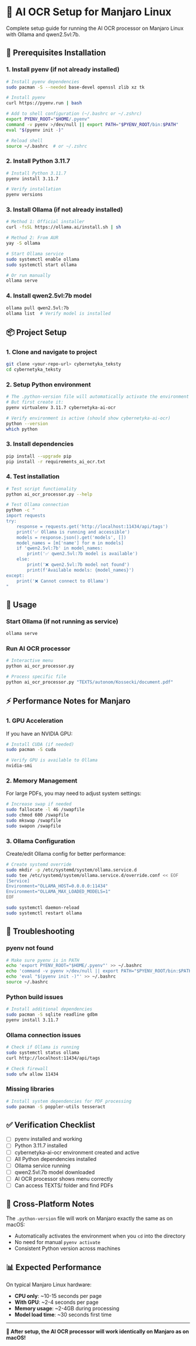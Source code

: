 # 🐧 AI OCR Setup for Manjaro Linux

Complete setup guide for running the AI OCR processor on Manjaro Linux with Ollama and qwen2.5vl:7b.

## 🔧 Prerequisites Installation

### 1. Install pyenv (if not already installed)
```bash
# Install pyenv dependencies
sudo pacman -S --needed base-devel openssl zlib xz tk

# Install pyenv
curl https://pyenv.run | bash

# Add to shell configuration (~/.bashrc or ~/.zshrc)
export PYENV_ROOT="$HOME/.pyenv"
command -v pyenv >/dev/null || export PATH="$PYENV_ROOT/bin:$PATH"
eval "$(pyenv init -)"

# Reload shell
source ~/.bashrc  # or ~/.zshrc
```

### 2. Install Python 3.11.7
```bash
# Install Python 3.11.7
pyenv install 3.11.7

# Verify installation
pyenv versions
```

### 3. Install Ollama (if not already installed)
```bash
# Method 1: Official installer
curl -fsSL https://ollama.ai/install.sh | sh

# Method 2: From AUR
yay -S ollama

# Start Ollama service
sudo systemctl enable ollama
sudo systemctl start ollama

# Or run manually
ollama serve
```

### 4. Install qwen2.5vl:7b model
```bash
ollama pull qwen2.5vl:7b
ollama list  # Verify model is installed
```

## 📦 Project Setup

### 1. Clone and navigate to project
```bash
git clone <your-repo-url> cybernetyka_teksty
cd cybernetyka_teksty
```

### 2. Setup Python environment
```bash
# The .python-version file will automatically activate the environment
# But first create it:
pyenv virtualenv 3.11.7 cybernetyka-ai-ocr

# Verify environment is active (should show cybernetyka-ai-ocr)
python --version
which python
```

### 3. Install dependencies
```bash
pip install --upgrade pip
pip install -r requirements_ai_ocr.txt
```

### 4. Test installation
```bash
# Test script functionality
python ai_ocr_processor.py --help

# Test Ollama connection
python -c "
import requests
try:
    response = requests.get('http://localhost:11434/api/tags')
    print('✅ Ollama is running and accessible')
    models = response.json().get('models', [])
    model_names = [m['name'] for m in models]
    if 'qwen2.5vl:7b' in model_names:
        print('✅ qwen2.5vl:7b model is available')
    else:
        print('❌ qwen2.5vl:7b model not found')
        print(f'Available models: {model_names}')
except:
    print('❌ Cannot connect to Ollama')
"
```

## 🚀 Usage

### Start Ollama (if not running as service)
```bash
ollama serve
```

### Run AI OCR processor
```bash
# Interactive menu
python ai_ocr_processor.py

# Process specific file
python ai_ocr_processor.py "TEXTS/autonom/Kossecki/document.pdf"
```

## ⚡ Performance Notes for Manjaro

### 1. GPU Acceleration
If you have an NVIDIA GPU:
```bash
# Install CUDA (if needed)
sudo pacman -S cuda

# Verify GPU is available to Ollama
nvidia-smi
```

### 2. Memory Management
For large PDFs, you may need to adjust system settings:
```bash
# Increase swap if needed
sudo fallocate -l 4G /swapfile
sudo chmod 600 /swapfile
sudo mkswap /swapfile
sudo swapon /swapfile
```

### 3. Ollama Configuration
Create/edit Ollama config for better performance:
```bash
# Create systemd override
sudo mkdir -p /etc/systemd/system/ollama.service.d
sudo tee /etc/systemd/system/ollama.service.d/override.conf << EOF
[Service]
Environment="OLLAMA_HOST=0.0.0.0:11434"
Environment="OLLAMA_MAX_LOADED_MODELS=1"
EOF

sudo systemctl daemon-reload
sudo systemctl restart ollama
```

## 🐛 Troubleshooting

### pyenv not found
```bash
# Make sure pyenv is in PATH
echo 'export PYENV_ROOT="$HOME/.pyenv"' >> ~/.bashrc
echo 'command -v pyenv >/dev/null || export PATH="$PYENV_ROOT/bin:$PATH"' >> ~/.bashrc
echo 'eval "$(pyenv init -)"' >> ~/.bashrc
source ~/.bashrc
```

### Python build issues
```bash
# Install additional dependencies
sudo pacman -S sqlite readline gdbm
pyenv install 3.11.7
```

### Ollama connection issues
```bash
# Check if Ollama is running
sudo systemctl status ollama
curl http://localhost:11434/api/tags

# Check firewall
sudo ufw allow 11434
```

### Missing libraries
```bash
# Install system dependencies for PDF processing
sudo pacman -S poppler-utils tesseract
```

## ✅ Verification Checklist

- [ ] pyenv installed and working
- [ ] Python 3.11.7 installed
- [ ] cybernetyka-ai-ocr environment created and active
- [ ] All Python dependencies installed
- [ ] Ollama service running
- [ ] qwen2.5vl:7b model downloaded
- [ ] AI OCR processor shows menu correctly
- [ ] Can access TEXTS/ folder and find PDFs

## 🔄 Cross-Platform Notes

The `.python-version` file will work on Manjaro exactly the same as on macOS:
- Automatically activates the environment when you `cd` into the directory
- No need for manual `pyenv activate`
- Consistent Python version across machines

## 📊 Expected Performance

On typical Manjaro Linux hardware:
- **CPU only**: ~10-15 seconds per page
- **With GPU**: ~2-4 seconds per page
- **Memory usage**: ~2-4GB during processing
- **Model load time**: ~30 seconds first time

---

**🎯 After setup, the AI OCR processor will work identically on Manjaro as on macOS!**